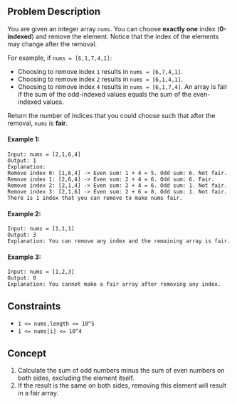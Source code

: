 ## Problem Description

You are given an integer array `nums`. You can choose **exactly one** index (**0-indexed**) and remove the element. Notice that the index of the elements may change after the removal.

For example, if `nums = [6,1,7,4,1]`:

- Choosing to remove index `1` results in `nums = [6,7,4,1]`.
- Choosing to remove index `2` results in `nums = [6,1,4,1]`.
- Choosing to remove index `4` results in `nums = [6,1,7,4]`.
An array is fair if the sum of the odd-indexed values equals the sum of the even-indexed values.

Return the number of indices that you could choose such that after the removal, `nums` is **fair**.

 

#### Example 1:
```plaintext
Input: nums = [2,1,6,4]
Output: 1
Explanation:
Remove index 0: [1,6,4] -> Even sum: 1 + 4 = 5. Odd sum: 6. Not fair.
Remove index 1: [2,6,4] -> Even sum: 2 + 4 = 6. Odd sum: 6. Fair.
Remove index 2: [2,1,4] -> Even sum: 2 + 4 = 6. Odd sum: 1. Not fair.
Remove index 3: [2,1,6] -> Even sum: 2 + 6 = 8. Odd sum: 1. Not fair.
There is 1 index that you can remove to make nums fair.
```
#### Example 2:
```plaintext
Input: nums = [1,1,1]
Output: 3
Explanation: You can remove any index and the remaining array is fair.
```
#### Example 3:
```plaintext
Input: nums = [1,2,3]
Output: 0
Explanation: You cannot make a fair array after removing any index.
```

## Constraints

- `1 <= nums.length <= 10^5`
- `1 <= nums[i] <= 10^4`

## Concept
1. Calculate the sum of odd numbers minus the sum of even numbers on both sides, excluding the element itself. 
2. If the result is the same on both sides, removing this element will result in a fair array.
